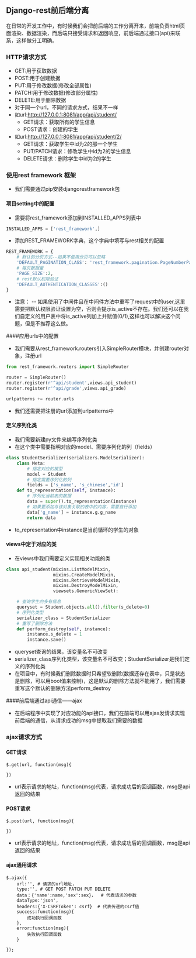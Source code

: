 ## Django-rest前后端分离

在日常的开发工作中，有时候我们会把前后端的工作分离开来，前端负责html页面渲染、数据渲染，而后端只接受请求和返回响应，前后端通过接口(api)来联系，这样做分工明确。



### HTTP请求方式

- GET:用于获取数据
- POST:用于创建数据
- PUT:用于修改数据(修改全部属性)
- PATCH:用于修改数据(修改部分属性)
- DELETE:用于删除数据
- 对于同一个url，不同的请求方式，结果不一样
- 如url:http://127.0.0.1:8081/app/api/student/
  - GET请求：获取所有的学生信息
  - POST请求：创建的学生
- 如url:http://127.0.0.1:8081/app/api/student/2/
  - GET请求：获取学生中id为2的那一个学生
  - PUT/PATCH请求：修改学生中id为2的学生信息
  - DELETE请求：删除学生中id为2的学生

### 使用rest framework 框架

- 我们需要通过pip安装djangorestframework包

#### 项目setting中的配置

- 需要将rest_framework添加到INSTALLED_APPS列表中

```python
INSTALLED_APPS = ['rest_framework',]
```

- 添加REST_FRAMEWORK字典，这个字典中填写与rest相关的配置

```python
REST_FRAMEWORK = {
    # 默认的分页方式--如果不使用分页可以忽略
    'DEFAULT_PAGINATION_CLASS': 'rest_framework.pagination.PageNumberPagination',
    # 每页数据量
    'PAGE_SIZE':2,
    # rest默认权限验证
    'DEFAULT_AUTHENTICATION_CLASSES':()
}
```

- 注意： -- 如果使用了中间件且在中间件方法中重写了request中的user,这里需要把默认权限验证设置为空，否则会提示is_active不存在。我们还可以在我们自定义的用户表中将is_active列加上并赋值(0/1),这样也可以解决这个问题，但是不推荐这么做。

####应用urls中的配置

- 我们需要从rest_framework.routers引入SimpleRouter模块，并创建router对象，注册url

```python
from rest_framework.routers import SimpleRouter

router = SimpleRouter()
router.register(r'^api/student',views.api_student)
router.register(r'^api/grade',views.api_grade)

urlpatterns += router.urls
```

- 我们还需要把注册的url添加到urlpatterns中

#### 定义序列化类

- 我们需要新建py文件来编写序列化类
- 在这个类中需要指明对应的model、需要序列化的列（fields）

```python
class StudentSerializer(serializers.ModelSerializer):
    class Meta:
        # 指定对应的模型
        model = Student
        # 指定需要序列化的列
        fields = ['s_name', 's_chinese','id']
    def to_representation(self, instance):
        # 序列化当前表的数据
        data = super().to_representation(instance)
        # 如果要添加与该对象关联的表中的内容，需要自行添加
        data['g_name'] = instance.g.g_name
        return data
```

- to_representation中instance是当前循环的学生的对象

#### views中定于对应的类

- 在views中我们需要定义实现相关功能的类

```python
class api_student(mixins.ListModelMixin,
                  mixins.CreateModelMixin,
                  mixins.RetrieveModelMixin,
                  mixins.DestroyModelMixin,
                  viewsets.GenericViewSet):

    # 查询学生的多有信息
    queryset = Student.objects.all().filter(s_delete=0)
    # 序列化类型
    serializer_class = StudentSerializer
	# 重写了删除方法
    def perform_destroy(self, instance):
        instance.s_delete = 1
        instance.save()
```

- queryset查询的结果，该变量名不可改变
- serializer_class序列化类型，该变量名不可改变；StudentSerializer是我们定义的序列化类
- 在项目中，有时候我们删除数据时只希望软删除(数据还存在表中，只是状态是删除，可以用bool值来控制)，这是默认的删除方法就不能用了，我们需要重写这个默认的删除方法perform_destroy



####前后端通过api通信——ajax

- 在后端程序中实现了对应功能的api接口，我们在前端可以用ajax发请求实现前后端的通信，从请求成功的msg中提取我们需要的数据

### ajax请求方式

#### GET请求

```
$.get(url, function(msg){
	
})
```

- url表示请求的地址，function(msg)代表，请求成功后的回调函数，msg是api返回的结果

#### POST请求

```
$.post(url, function(msg){
		
})
```

- url表示请求的地址，function(msg)代表，请求成功后的回调函数，msg是api返回的结果

#### ajax通用请求

```
$.ajax({
	url:'', # 请求的url地址，
	type:'', # GET POST PATCH PUT DELETE
	data：{'name':name,'sex':sex}，  # 代表请求的参数
	dataType:'json',
	headers:{'X-CSRFToken': csrf}  # 代表传递的csrf值
	success:function(msg){
		成功执行回调函数
	},
	error:function(msg){
		失败执行回调函数
	}

});
```



